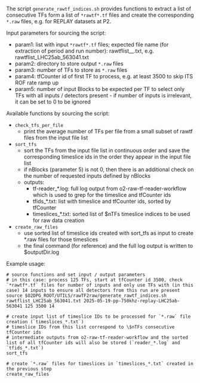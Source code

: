  The script `generate_rawtf_indices.sh` provides functions to extract a list of consecutive TFs form a list of `*rawtf*.tf` files and create the corresponding `*.raw` files, e.g. for REPLAY datasets at P2.

Input parameters for sourcing the script:
- param1: list with input `*rawtf*.tf` files; expected file name (for extraction of period and run number): rawtflist_<period>_<run number>.txt, e.g. rawtflist_LHC25ab_563041.txt
- param2: directory to store output `*.raw` files
- param3: number of TFs to store as `*.raw` files
- param4: tfCounter id of first TF to process, e.g. at least 3500 to skip ITS ROF rate ramp up
- param5: number of input Blocks to be expected per TF to select only TFs with all inputs / detectors present
      - if number of inputs is irrelevant, it can be set to 0 to be ignored

Available functions by sourcing the script:
- `check_tfs_per_file`
  - print the average number of TFs per file from a small subset of rawtf files from the input file list
- `sort_tfs`
  - sort the TFs from the input file list in continuous order and save the corresponding timeslice ids in the order they appear in the input file list
  - if nBlocks (parameter 5) is not 0, then there is an additional check on the number of requested inputs defined by nBlocks
  - outputs:
    - tf-reader_*.log: full log output from o2-raw-tf-reader-workflow which is used to grep for the timeslice and tfCounter ids
    - tfids_*.txt: list with timeslice and tfCounter ids, sorted by tfCounter
    - timeslices_*.txt: sorted list of \$nTFs timeslice indices to be used for raw data creation
- `create_raw_files`
  - use sorted list of timeslice ids created with sort_tfs as input to create *.raw files for those timeslices
  - the final command (for reference) and the full log output is written to \$outputDir.log

Example usage:
```
# source functions and set input / output parameters
# in this case: process 125 TFs, start at tfCounter id 3500, check `*rawtf*.tf` files for number of inputs and only use TFs with (in this case) 14 inputs to ensure all detectors from this run are present
source $O2DPG_ROOT/UTILS/rawTF2raw/generate_rawtf_indices.sh rawtflist_LHC25ab_563041.txt 2025-05-19-pp-750khz-replay-LHC25ab-563041 125 3500 14

# create input list of timeslice IDs to be processed for `*.raw` file creation (`timeslices_*.txt`)
# timeslice IDs from this list correspond to \$nTFs consecutive tfCounter ids
# intermediate outputs from o2-raw-tf-reader-workflow and the sorted list of all tfCounter ids will also be stored (`reader_*.log` and `tfids_*.txt`)
sort_tfs

# create `*.raw` files for timeslices in `timeslices_*.txt` created in the previous step
create_raw_files
```


